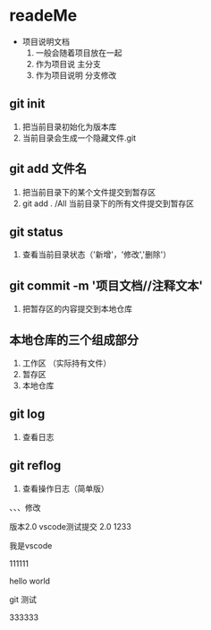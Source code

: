 # readeMe
+ 项目说明文档
    1. 一般会随着项目放在一起
    2. 作为项目说 主分支
    2. 作为项目说明  分支修改

## git init
1. 把当前目录初始化为版本库
2. 当前目录会生成一个隐藏文件.git

## git add 文件名
1. 把当前目录下的某个文件提交到暂存区
2. git add . /All 当前目录下的所有文件提交到暂存区

## git status
 1. 查看当前目录状态（'新增'，'修改','删除'）

 ## git commit -m '项目文档//注释文本'
 1. 把暂存区的内容提交到本地仓库


## 本地仓库的三个组成部分
1. 工作区 （实际持有文件）
2. 暂存区
3. 本地仓库

## git log
1. 查看日志

## git reflog
1. 查看操作日志（简单版）




、、、修改   

版本2.0
vscode测试提交 2.0
1233



我是vscode

111111

hello world

git 测试


333333
